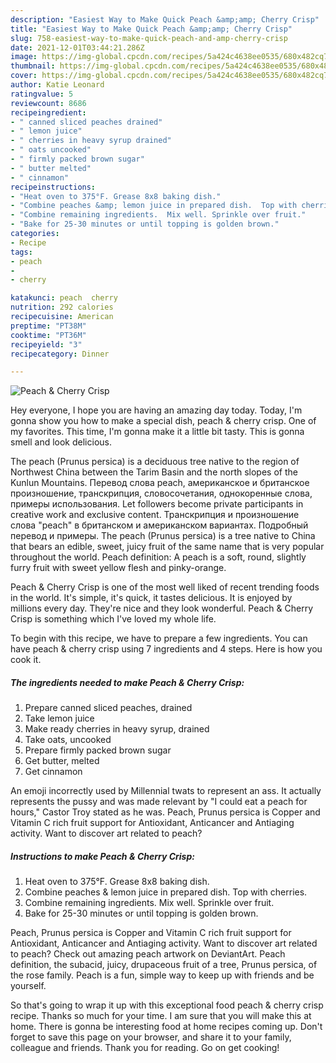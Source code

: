 ```yaml
---
description: "Easiest Way to Make Quick Peach &amp;amp; Cherry Crisp"
title: "Easiest Way to Make Quick Peach &amp;amp; Cherry Crisp"
slug: 758-easiest-way-to-make-quick-peach-and-amp-cherry-crisp
date: 2021-12-01T03:44:21.286Z
image: https://img-global.cpcdn.com/recipes/5a424c4638ee0535/680x482cq70/peach-cherry-crisp-recipe-main-photo.jpg
thumbnail: https://img-global.cpcdn.com/recipes/5a424c4638ee0535/680x482cq70/peach-cherry-crisp-recipe-main-photo.jpg
cover: https://img-global.cpcdn.com/recipes/5a424c4638ee0535/680x482cq70/peach-cherry-crisp-recipe-main-photo.jpg
author: Katie Leonard
ratingvalue: 5
reviewcount: 8686
recipeingredient:
- " canned sliced peaches drained"
- " lemon juice"
- " cherries in heavy syrup drained"
- " oats uncooked"
- " firmly packed brown sugar"
- " butter melted"
- " cinnamon"
recipeinstructions:
- "Heat oven to 375°F. Grease 8x8 baking dish."
- "Combine peaches &amp; lemon juice in prepared dish.  Top with cherries."
- "Combine remaining ingredients.  Mix well. Sprinkle over fruit."
- "Bake for 25-30 minutes or until topping is golden brown."
categories:
- Recipe
tags:
- peach
- 
- cherry

katakunci: peach  cherry 
nutrition: 292 calories
recipecuisine: American
preptime: "PT38M"
cooktime: "PT36M"
recipeyield: "3"
recipecategory: Dinner

---
```



![Peach &amp; Cherry Crisp](https://img-global.cpcdn.com/recipes/5a424c4638ee0535/680x482cq70/peach-cherry-crisp-recipe-main-photo.jpg)

Hey everyone, I hope you are having an amazing day today. Today, I'm gonna show you how to make a special dish, peach &amp; cherry crisp. One of my favorites. This time, I'm gonna make it a little bit tasty. This is gonna smell and look delicious.

The peach (Prunus persica) is a deciduous tree native to the region of Northwest China between the Tarim Basin and the north slopes of the Kunlun Mountains. Перевод слова peach, американское и британское произношение, транскрипция, словосочетания, однокоренные слова, примеры использования. Let followers become private participants in creative work and exclusive content. Транскрипция и произношение слова &#34;peach&#34; в британском и американском вариантах. Подробный перевод и примеры. The peach (Prunus persica) is a tree native to China that bears an edible, sweet, juicy fruit of the same name that is very popular throughout the world. Peach definition: A peach is a soft, round, slightly furry fruit with sweet yellow flesh and pinky-orange.

Peach &amp; Cherry Crisp is one of the most well liked of recent trending foods in the world. It's simple, it's quick, it tastes delicious. It is enjoyed by millions every day. They're nice and they look wonderful. Peach &amp; Cherry Crisp is something which I've loved my whole life.


To begin with this recipe, we have to prepare a few ingredients. You can have peach &amp; cherry crisp using 7 ingredients and 4 steps. Here is how you cook it.

<!--inarticleads1-->

##### The ingredients needed to make Peach &amp; Cherry Crisp:

1. Prepare  canned sliced peaches, drained
1. Take  lemon juice
1. Make ready  cherries in heavy syrup, drained
1. Take  oats, uncooked
1. Prepare  firmly packed brown sugar
1. Get  butter, melted
1. Get  cinnamon


An emoji incorrectly used by Millennial twats to represent an ass. It actually represents the pussy and was made relevant by &#34;I could eat a peach for hours,&#34; Castor Troy stated as he was. Peach, Prunus persica is Copper and Vitamin C rich fruit support for Antioxidant, Anticancer and Antiaging activity. Want to discover art related to peach? 

<!--inarticleads2-->

##### Instructions to make Peach &amp; Cherry Crisp:

1. Heat oven to 375°F. Grease 8x8 baking dish.
1. Combine peaches &amp; lemon juice in prepared dish.  Top with cherries.
1. Combine remaining ingredients.  Mix well. Sprinkle over fruit.
1. Bake for 25-30 minutes or until topping is golden brown.


Peach, Prunus persica is Copper and Vitamin C rich fruit support for Antioxidant, Anticancer and Antiaging activity. Want to discover art related to peach? Check out amazing peach artwork on DeviantArt. Peach definition, the subacid, juicy, drupaceous fruit of a tree, Prunus persica, of the rose family. Peach is a fun, simple way to keep up with friends and be yourself. 

So that's going to wrap it up with this exceptional food peach &amp; cherry crisp recipe. Thanks so much for your time. I am sure that you will make this at home. There is gonna be interesting food at home recipes coming up. Don't forget to save this page on your browser, and share it to your family, colleague and friends. Thank you for reading. Go on get cooking!
